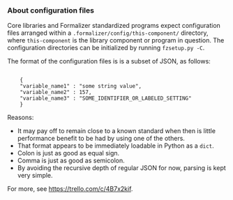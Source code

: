 ### About configuration files

Core libraries and Formalizer standardized programs expect configuration files arranged within a `.formalizer/config/this-component/` directory, where `this-component` is the library component or program in question. The configuration directories can be initialized by running `fzsetup.py -C`.

The format of the configuration files is is a subset of JSON, as follows:

```

    {
    "variable_name1" : "some string value",
    "variable_name2" : 157,
    "variable_name3" : "SOME_IDENTIFIER_OR_LABELED_SETTING"
    }

```

Reasons:

- It may pay off to remain close to a known standard when then is little performance benefit to be had by using one of the others.
- That format appears to be immediately loadable in Python as a `dict`.
- Colon is just as good as equal sign.
- Comma is just as good as semicolon.
- By avoiding the recursive depth of regular JSON for now, parsing is kept very simple.

For more, see https://trello.com/c/4B7x2kif.

